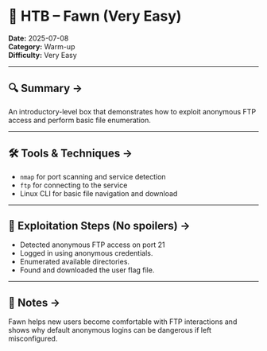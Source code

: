 # 🦌 HTB – Fawn (Very Easy)

**Date:** 2025-07-08  
**Category:** Warm-up  
**Difficulty:** Very Easy  

---

## 🔍 Summary ->
An introductory-level box that demonstrates how to exploit anonymous FTP access and perform basic file enumeration.

---

## 🛠 Tools & Techniques ->
- `nmap` for port scanning and service detection
- `ftp` for connecting to the service
- Linux CLI for basic file navigation and download

---

## 🧠 Exploitation Steps (No spoilers) ->
- Detected anonymous FTP access on port 21
- Logged in using anonymous credentials.
- Enumerated available directories.
- Found and downloaded the user flag file.

---

## 💭 Notes ->
Fawn helps new users become comfortable with FTP interactions and shows why default anonymous logins can be dangerous if left misconfigured.
